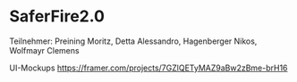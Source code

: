 # SaferFire2.0
Teilnehmer: Preining Moritz, Detta Alessandro, Hagenberger Nikos, Wolfmayr Clemens

UI-Mockups
https://framer.com/projects/7GZlQETyMAZ9aBw2zBme-brH16
